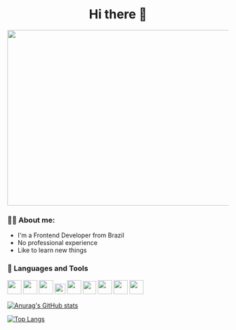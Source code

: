 <h1 align="center" >Hi there 👋</h1>

<div align="center">
  <img src="https://static.vecteezy.com/ti/vetor-gratis/p1/5879568-web-designer-modern-flat-concept-for-web-banner-design-man-working-with-website-layout-places-images-and-other-graphic-elements-optimized-page-code-vector-illustration-cena-com-pessoas-isoladas-vetor.jpg" width="600" height="400"/>
</div>

### 👨‍💻 About me:

  - I'm a Frontend Developer from Brazil 
  - No professional experience
  - Like to learn new things

### 🔮 Languages and Tools
<div>
  <img src="https://logodownload.org/wp-content/uploads/2022/04/javascript-logo-1.png" width="32" />
  <img src="https://upload.wikimedia.org/wikipedia/commons/7/7e/Dart-logo.png" width="32" />
  <img src="https://cdn4.iconfinder.com/data/icons/logos-3/600/React.js_logo-512.png" width="32" />
  <img src="https://seeklogo.com/images/F/flutter-logo-5086DD11C5-seeklogo.com.png" width="24" />
  <img src="https://upload.wikimedia.org/wikipedia/commons/thumb/d/d5/Tailwind_CSS_Logo.svg/2048px-Tailwind_CSS_Logo.svg.png" width="32" />
  <img src="https://logodownload.org/wp-content/uploads/2016/10/html5-logo-8.png" width="30" />
  <img src="https://upload.wikimedia.org/wikipedia/commons/thumb/6/62/CSS3_logo.svg/800px-CSS3_logo.svg.png" width="32" />
  <img src="https://assets-global.website-files.com/6047a9e35e5dc54ac86ddd90/63018721094449d9901f5875_cff297d7.png" width="32" />
  <!-- <img src="https://nodejs.org/static/images/logo.svg" width="32" /> -->
  <img src="https://git-scm.com/images/logos/downloads/Git-Icon-1788C.png" width="32" />
  <!-- <img src="https://i.pinimg.com/originals/b7/4c/8b/b74c8b10b1d8942475db5a5ebdf53555.png" width="88" /> -->
</div>

[![Anurag's GitHub stats](https://github-readme-stats.vercel.app/api?username=emanuelmarquis&show_icons=true&theme=omni)](https://github.com/anuraghazra/github-readme-stats)

[![Top Langs](https://github-readme-stats.vercel.app/api/top-langs/?username=emanuelmarquis&layout=compact)](https://github.com/anuraghazra/github-readme-stats)

<!--
**EmanuelMarquis/EmanuelMarquis** is a ✨ _special_ ✨ repository because its `README.md` (this file) appears on your GitHub profile.

Here are some ideas to get you started:

- 🔭 I’m currently working on ...
- 🌱 I’m currently learning ...
- 👯 I’m looking to collaborate on ...
- 🤔 I’m looking for help with ...
- 💬 Ask me about ...
- 📫 How to reach me: ...
- 😄 Pronouns: ...
- ⚡ Fun fact: ...
-->
